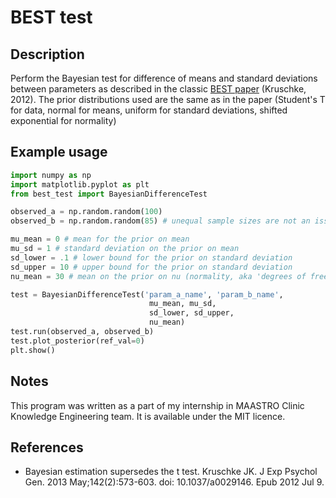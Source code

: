 # BEST test

## Description
Perform the Bayesian test for difference of means and standard deviations between parameters as described in the classic [BEST paper](http://www.indiana.edu/~kruschke/articles/Kruschke2013JEPG.pdf) (Kruschke, 2012). The prior distributions used are the same as in the paper (Student's T for data, normal for means, uniform for standard deviations, shifted exponential for normality)

## Example usage

```python
import numpy as np
import matplotlib.pyplot as plt
from best_test import BayesianDifferenceTest

observed_a = np.random.random(100)
observed_b = np.random.random(85) # unequal sample sizes are not an issue

mu_mean = 0 # mean for the prior on mean
mu_sd = 1 # standard deviation on the prior on mean
sd_lower = .1 # lower bound for the prior on standard deviation
sd_upper = 10 # upper bound for the prior on standard deviation
nu_mean = 30 # mean on the prior on nu (normality, aka 'degrees of freedom')

test = BayesianDifferenceTest('param_a_name', 'param_b_name',
                               mu_mean, mu_sd, 
                               sd_lower, sd_upper,
                               nu_mean)
test.run(observed_a, observed_b)
test.plot_posterior(ref_val=0)
plt.show()
```

## Notes
This program was written as a part of my internship in MAASTRO Clinic Knowledge Engineering team. It is available under the MIT licence.

## References
- Bayesian estimation supersedes the t test. Kruschke JK. J Exp Psychol Gen. 2013 May;142(2):573-603. doi: 10.1037/a0029146. Epub 2012 Jul 9.
